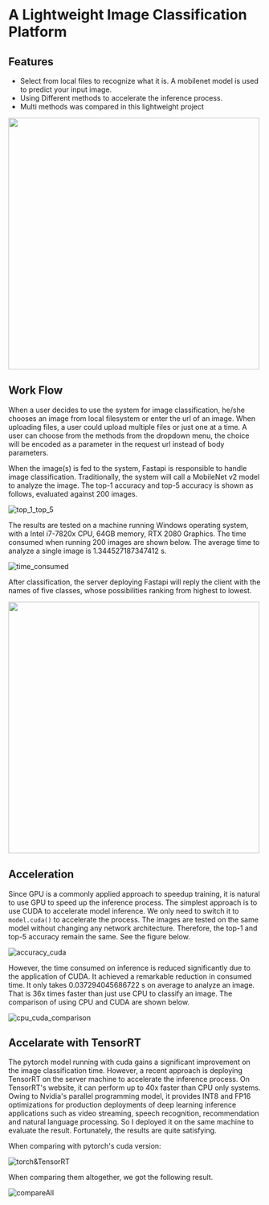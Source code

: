 # A Lightweight Image Classification Platform

## Features
- Select from local files to recognize what it is. A mobilenet model is used to predict your input image.
- Using Different methods to accelerate the inference process.
- Multi methods was compared in this lightweight project

<img src="http://showdoc.hypercool.cn:4999/server/../Public/Uploads/2020-08-30/5f4a808845358.png" width=500px>

## Work Flow
When a user decides to use the system for image classification, he/she chooses an image from local filesystem or enter the url of an image. When uploading files, a user could upload multiple files or just one at a time. A user can choose from the methods from the dropdown menu, the choice will be encoded as a parameter in the request url instead of body parameters.

When the image(s) is fed to the system, Fastapi is responsible to handle image classification. Traditionally, the system will call a MobileNet v2 model to analyze the image. The top-1 accuracy and top-5 accuracy is shown as follows, evaluated against 200 images.

![top_1_top_5](http://showdoc.hypercool.cn:4999/server/../Public/Uploads/2020-08-30/5f4a83924893d.png)

The results are tested on a machine running Windows operating system, with a Intel i7-7820x CPU, 64GB memory, RTX 2080 Graphics. The time consumed when running 200 images are shown below. The average time to analyze a single image is 1.344527187347412 s.

![time_consumed](http://showdoc.hypercool.cn:4999/server/../Public/Uploads/2020-08-30/5f4a85d78b61a.png)

After classification, the server deploying Fastapi will reply the client with the names of five classes, whose possibilities ranking from highest to lowest. 

<img src="http://showdoc.hypercool.cn:4999/server/../Public/Uploads/2020-08-30/5f4a882e8a777.png" width=500px>

## Acceleration

Since GPU is a commonly applied approach to speedup training, it is natural to use GPU to speed up the inference process. The simplest approach is to use CUDA to accelerate model inference. We only need to switch it to `model.cuda()` to accelerate the process. The images are tested on the same model without changing any network architecture. Therefore, the top-1 and top-5 accuracy remain the same. See the figure below. 

![accuracy_cuda](http://showdoc.hypercool.cn:4999/server/../Public/Uploads/2020-08-30/5f4a9cbe00209.png)

However, the time consumed on inference is reduced significantly due to the application of CUDA. It achieved a remarkable reduction in consumed time. It only takes 0.037294045686722 s on average to analyze an image. That is 36x times faster than just use CPU to classify an image. The comparison of using CPU and CUDA are shown below. 

![cpu_cuda_comparison](http://showdoc.hypercool.cn:4999/server/../Public/Uploads/2020-08-30/5f4aa104bf7d3.png)

## Accelarate with TensorRT

The pytorch model running with cuda gains a significant improvement on the image classification time. However, a recent approach is deploying TensorRT on the server machine to accelerate the inference process. On TensorRT's website, it can perform up to 40x faster than CPU only systems. Owing to Nvidia's parallel programming model, it provides INT8 and FP16 optimizations for production deployments of deep learning inference applications such as video streaming, speech recognition, recommendation and natural language processing. So I deployed it on the same machine to evaluate the result. Fortunately, the results are quite satisfying. 

When comparing with pytorch's cuda version:

![torch&TensorRT](http://showdoc.hypercool.cn:4999/server/../Public/Uploads/2020-08-30/5f4bc7a0385cd.png)

When comparing them altogether, we got the following result.

![compareAll](http://showdoc.hypercool.cn:4999/server/../Public/Uploads/2020-08-30/5f4bc7a4c6c09.png)